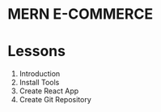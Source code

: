 # MERN E-COMMERCE

# Lessons
1. Introduction
2.  Install     Tools
3. Create React App
4. Create Git Repository
